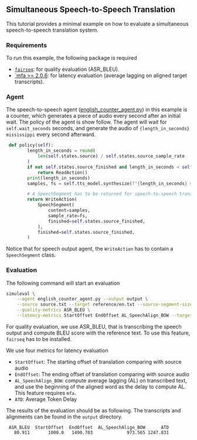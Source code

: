 ## Simultaneous Speech-to-Speech Translation

This tutorial provides a minimal example on how to evaluate a simultaneous speech-to-speech translation system.

### Requirements

To run this example, the following package is required

- [`fairseq`](https://github.com/facebookresearch/fairseq): for quality evaluation (ASR_BLEU).
- [`mfa >= 2.0.6](https://montreal-forced-aligner.readthedocs.io/en/latest/getting_started.html): for latency evaluation (average lagging on aligned target transcripts).

### Agent

The speech-to-speech agent ([english_counter_agent.py](english_counter_agent.py)) in this example is a counter, which generates a piece of audio every second after an initial wait.
The policy of the agent is show follow. The agent will wait for `self.wait_seconds` seconds,
and generate the audio of `{length_in_seconds} mississippi` every second afterward.

```python
 def policy(self):
        length_in_seconds = round(
            len(self.states.source) / self.states.source_sample_rate
        )
        if not self.states.source_finished and length_in_seconds < self.wait_seconds:
            return ReadAction()
        print(length_in_seconds)
        samples, fs = self.tts_model.synthesize(f"{length_in_seconds} mississippi")

        # A SpeechSegment has to be returned for speech-to-speech translation system
        return WriteAction(
            SpeechSegment(
                content=samples,
                sample_rate=fs,
                finished=self.states.source_finished,
            ),
            finished=self.states.source_finished,
        )
```

Notice that for speech output agent, the `WriteAction` has to contain a `SpeechSegment` class.

### Evaluation

The following command will start an evaluation

```bash
simuleval \
    --agent english_counter_agent.py --output output \
    --source source.txt --target reference/en.txt --source-segment-size 1000\
    --quality-metrics ASR_BLEU \
    --latency-metrics StartOffset EndOffset AL_SpeechAlign_BOW --target-speech-lang en
```

For quality evaluation, we use ASR_BLEU, that is transcribing the speech output and compute BLEU score with the reference text. To use this feature, `fairseq` has to be installed.

We use four metrics for latency evaluation

- `StartOffset`: The starting offset of translation comparing with source audio
- `EndOffset`: The ending offset of translation comparing with source audio
- `AL_SpeechAlign_BOW`: compute average lagging (AL) on transcribed text, and use the beginning of the aligned word as the delay to compute AL. This feature requires `mfa`.
- `ATD`: Average Token Delay

The results of the evaluation should be as following. The transcripts and alignments can be found in the `output` directory.

```
 ASR_BLEU  StartOffset  EndOffset  AL_SpeechAlign_BOW      ATD
   80.911       1000.0   1490.703             973.565 1247.831
```

